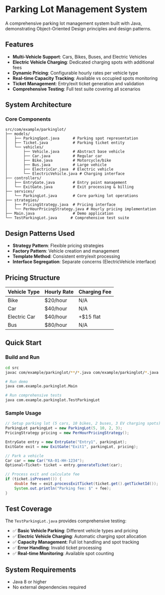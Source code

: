 # Parking Lot Management System

A comprehensive parking lot management system built with Java, demonstrating Object-Oriented Design principles and design patterns.

## Features

- **Multi-Vehicle Support**: Cars, Bikes, Buses, and Electric Vehicles
- **Electric Vehicle Charging**: Dedicated charging spots with additional fees
- **Dynamic Pricing**: Configurable hourly rates per vehicle type
- **Real-time Capacity Tracking**: Available vs occupied spots monitoring
- **Ticket Management**: Entry/exit ticket generation and validation
- **Comprehensive Testing**: Full test suite covering all scenarios

## System Architecture

### Core Components

```
src/com/example/parkinglot/
├── models/
│   ├── ParkingSpot.java      # Parking spot representation
│   ├── Ticket.java           # Parking ticket entity
│   └── vehicles/
│       ├── Vehicle.java      # Abstract base vehicle
│       ├── Car.java          # Regular car
│       ├── Bike.java         # Motorcycle/bike
│       ├── Bus.java          # Large vehicle
│       ├── ElectricCar.java  # Electric vehicle
│       └── ElectricVehicle.java # Charging interface
├── controllers/
│   ├── EntryGate.java        # Entry point management
│   └── ExitGate.java         # Exit processing & billing
├── services/
│   └── ParkingLot.java       # Core parking lot operations
├── strategies/
│   ├── PricingStrategy.java  # Pricing interface
│   └── PerHourPricingStrategy.java # Hourly pricing implementation
├── Main.java                 # Demo application
└── TestParkingLot.java      # Comprehensive test suite
```

## Design Patterns Used

- **Strategy Pattern**: Flexible pricing strategies
- **Factory Pattern**: Vehicle creation and management
- **Template Method**: Consistent entry/exit processing
- **Interface Segregation**: Separate concerns (ElectricVehicle interface)

## Pricing Structure

| Vehicle Type | Hourly Rate | Charging Fee |
|-------------|-------------|--------------|
| Bike        | $20/hour    | N/A          |
| Car         | $40/hour    | N/A          |
| Electric Car| $40/hour    | +$15 flat    |
| Bus         | $80/hour    | N/A          |

## Quick Start

### Build and Run
```bash
cd src
javac com/example/parkinglot/**/*.java com/example/parkinglot/*.java

# Run demo
java com.example.parkinglot.Main

# Run comprehensive tests
java com.example.parkinglot.TestParkingLot
```

### Sample Usage
```java
// Setup parking lot (5 cars, 10 bikes, 2 buses, 3 EV charging spots)
ParkingLot parkingLot = new ParkingLot(5, 10, 2, 3);
PricingStrategy pricing = new PerHourPricingStrategy();

EntryGate entry = new EntryGate("Entry1", parkingLot);
ExitGate exit = new ExitGate("Exit1", parkingLot, pricing);

// Park a vehicle
Car car = new Car("KA-01-HH-1234");
Optional<Ticket> ticket = entry.generateTicket(car);

// Process exit and calculate fee
if (ticket.isPresent()) {
    double fee = exit.processExitTicket(ticket.get().getTicketId());
    System.out.println("Parking fee: $" + fee);
}
```

## Test Coverage

The `TestParkingLot.java` provides comprehensive testing:

- ✅ **Basic Vehicle Parking**: Different vehicle types and pricing
- ✅ **Electric Vehicle Charging**: Automatic charging spot allocation
- ✅ **Capacity Management**: Full lot handling and spot tracking
- ✅ **Error Handling**: Invalid ticket processing
- ✅ **Real-time Monitoring**: Available spot counting

## System Requirements

- Java 8 or higher
- No external dependencies required